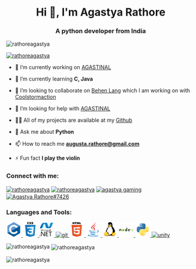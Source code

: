 <h1 align="center">Hi 👋, I'm Agastya Rathore</h1>
<h3 align="center">A python developer from India</h3>

<p align="left"> <img src="https://komarev.com/ghpvc/?username=rathoreagastya&label=Profile%20views&color=0e75b6&style=flat" alt="rathoreagastya" /> </p>

<p align="left"> <a href="https://github.com/ryo-ma/github-profile-trophy"><img src="https://github-profile-trophy.vercel.app/?username=rathoreagastya" alt="rathoreagastya" /></a> </p>

- 🔭 I’m currently working on [AGASTINAL](https://github.com/RathoreAgastya/terminal-in-python)

- 🌱 I’m currently learning **C, Java**

- 👯 I’m looking to collaborate on [Behen Lang](https://github.com/RathoreAgastya/Behen-lang-console) which I am working on with [Coolstormaction](https://github.com/Coolstormaction)

- 🤝 I’m looking for help with [AGASTINAL](https://github.com/RathoreAgastya/terminal-in-python)

- 👨‍💻 All of my projects are available at my [Github](https://github.com/RathoreAgastya)

- 💬 Ask me about **Python**

- 📫 How to reach me **augusta.rathore@gmail.com**

- ⚡ Fun fact **I play the violin**

<h3 align="left">Connect with me:</h3>
<p align="left">
<a href="https://dev.to/rathoreagastya" target="blank"><img align="center" src="https://raw.githubusercontent.com/rahuldkjain/github-profile-readme-generator/master/src/images/icons/Social/devto.svg" alt="rathoreagastya" height="30" width="40" /></a>
<a href="https://stackoverflow.com/users/rathoreagastya" target="blank"><img align="center" src="https://raw.githubusercontent.com/rahuldkjain/github-profile-readme-generator/master/src/images/icons/Social/stack-overflow.svg" alt="rathoreagastya" height="30" width="40" /></a>
<a href="https://www.youtube.com/c/agastya gaming" target="blank"><img align="center" src="https://raw.githubusercontent.com/rahuldkjain/github-profile-readme-generator/master/src/images/icons/Social/youtube.svg" alt="agastya gaming" height="30" width="40" /></a>
<a href="https://discord.gg/Agastya Rathore#7426" target="blank"><img align="center" src="https://raw.githubusercontent.com/rahuldkjain/github-profile-readme-generator/master/src/images/icons/Social/discord.svg" alt="Agastya Rathore#7426" height="30" width="40" /></a>
</p>

<h3 align="left">Languages and Tools:</h3>
<p align="left"> <a href="https://www.cprogramming.com/" target="_blank" rel="noreferrer"> <img src="https://raw.githubusercontent.com/devicons/devicon/master/icons/c/c-original.svg" alt="c" width="40" height="40"/> </a> <a href="https://www.w3schools.com/css/" target="_blank" rel="noreferrer"> <img src="https://raw.githubusercontent.com/devicons/devicon/master/icons/css3/css3-original-wordmark.svg" alt="css3" width="40" height="40"/> </a> <a href="https://dotnet.microsoft.com/" target="_blank" rel="noreferrer"> <img src="https://raw.githubusercontent.com/devicons/devicon/master/icons/dot-net/dot-net-original-wordmark.svg" alt="dotnet" width="40" height="40"/> </a> <a href="https://git-scm.com/" target="_blank" rel="noreferrer"> <img src="https://www.vectorlogo.zone/logos/git-scm/git-scm-icon.svg" alt="git" width="40" height="40"/> </a> <a href="https://www.w3.org/html/" target="_blank" rel="noreferrer"> <img src="https://raw.githubusercontent.com/devicons/devicon/master/icons/html5/html5-original-wordmark.svg" alt="html5" width="40" height="40"/> </a> <a href="https://www.java.com" target="_blank" rel="noreferrer"> <img src="https://raw.githubusercontent.com/devicons/devicon/master/icons/java/java-original.svg" alt="java" width="40" height="40"/> </a> <a href="https://www.linux.org/" target="_blank" rel="noreferrer"> <img src="https://raw.githubusercontent.com/devicons/devicon/master/icons/linux/linux-original.svg" alt="linux" width="40" height="40"/> </a> <a href="https://nodejs.org" target="_blank" rel="noreferrer"> <img src="https://raw.githubusercontent.com/devicons/devicon/master/icons/nodejs/nodejs-original-wordmark.svg" alt="nodejs" width="40" height="40"/> </a> <a href="https://www.python.org" target="_blank" rel="noreferrer"> <img src="https://raw.githubusercontent.com/devicons/devicon/master/icons/python/python-original.svg" alt="python" width="40" height="40"/> </a> <a href="https://unity.com/" target="_blank" rel="noreferrer"> <img src="https://www.vectorlogo.zone/logos/unity3d/unity3d-icon.svg" alt="unity" width="40" height="40"/> </a> </p>

<p><img align="left" src="https://github-readme-stats.vercel.app/api/top-langs?username=rathoreagastya&show_icons=true&locale=en&layout=compact" alt="rathoreagastya" /></p>

<p>&nbsp;<img align="center" src="https://github-readme-stats.vercel.app/api?username=rathoreagastya&show_icons=true&locale=en" alt="rathoreagastya" /></p>

<p><img align="center" src="https://github-readme-streak-stats.herokuapp.com/?user=rathoreagastya&" alt="rathoreagastya" /></p>
